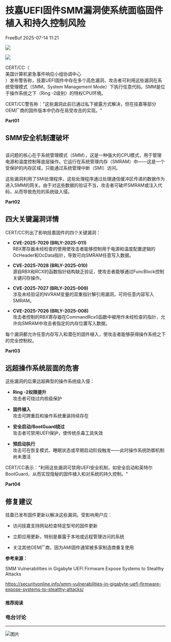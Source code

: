 #  技嘉UEFI固件SMM漏洞使系统面临固件植入和持久控制风险  
 FreeBuf   2025-07-14 11:21  
  
![](https://mmbiz.qpic.cn/mmbiz_gif/qq5rfBadR38jUokdlWSNlAjmEsO1rzv3srXShFRuTKBGDwkj4gvYy34iajd6zQiaKl77Wsy9mjC0xBCRg0YgDIWg/640?wx_fmt=gif "")  
  
  
![](https://mmbiz.qpic.cn/mmbiz_jpg/qq5rfBadR3iboRVmw4QbAUKcqcIPQ0d4EMXbJjq3aVJuicl2m2hFK6ILichMWHsXRC4Ug9Uxt9r0kLLA4WM735KBw/640?wx_fmt=jpeg&from=appmsg "")  
  
  
CERT/CC（  
美国计算机紧急事件响应小组协调中心  
）发布警告称，技嘉UEFI固件中存在多个高危漏洞，攻击者可利用这些漏洞在系统管理模式（SMM，System Management Mode）下执行任意代码。SMM是位于操作系统之下（Ring -2级别）的特权CPU环境。  
  
  
CERT/CC警告称："这些漏洞此前已通过私下披露方式解决，但在技嘉等部分OEM厂商的固件版本中仍存在易受攻击的实现。"  
  
  
**Part01**  
## SMM安全机制遭破坏  
##   
  
该问题的核心在于系统管理模式（SMM），这是一种强大的CPU模式，用于管理电源和温度控制等底层操作。它运行在系统管理内存（SMRAM）中——这是一个受保护的内存区域，只能通过系统管理中断（SMI）访问。  
  
  
这些漏洞利用了SMI处理程序，这些处理程序通过处理通信缓冲区传递的数据作为进入SMM的网关。由于对这些数据的验证不当，攻击者可破坏SMRAM或注入代码，从而导致危险的系统级入侵。  
  
  
**Part02**  
## 四大关键漏洞详情  
  
  
CERT/CC列出了影响技嘉固件的四个关键漏洞：  
- **CVE-2025-7029 (BRLY-2025-011)**  
RBX寄存器未经检查的使用使攻击者能够控制用于电源和温度配置逻辑的OcHeader和OcData指针，导致可向SMRAM任意写入数据。  
  
- **CVE-2025-7028 (BRLY-2025-010)**  
源自RBX和RCX的函数指针结构缺乏验证，使攻击者能够通过FuncBlock控制关键闪存操作。  
  
- **CVE-2025-7027 (BRLY-2025-009)**  
涉及未经验证的NVRAM变量的双重指针解引用漏洞，可将任意内容写入SMRAM。  
  
- **CVE-2025-7026 (BRLY-2025-008)**  
攻击者控制的RBX寄存器在CommandRcx0函数中被用作未经检查的指针，允许向SMRAM中攻击者指定的内存位置写入数据。  
  
每个漏洞都允许任意内存写入和潜在的固件植入，使攻击者能够获得操作系统之下的完全控制权。  
  
  
**Part03**  
## 远超操作系统层面的危害  
  
  
这些漏洞的后果远超典型的操作系统级入侵：  
- **Ring -2权限提升**  
攻击者可绕过内核级保护  
  
- **固件植入**  
攻击可跨重启和操作系统重装持续存在  
  
- **安全启动/BootGuard绕过**  
攻击者可禁用UEFI保护，使传统杀毒工具失效  
  
- **预启动执行**  
攻击可在恢复模式、睡眠状态或早期启动阶段触发——此时操作系统防御机制尚未激活  
  
CERT/CC表示："利用这些漏洞可禁用UEFI安全机制，如安全启动和英特尔BootGuard，从而实现隐秘的固件植入和对系统的持久控制。"  
  
  
**Part04**  
## 修复建议  
  
  
技嘉已发布固件更新以解决这些漏洞。受影响用户应：  
- 访问技嘉支持网站检查特定型号的固件更新  
  
- 立即应用更新，特别是暴露于本地或远程管理访问的系统  
  
- 关注其他OEM厂商，因为AMI固件通常被多家制造商重复使用  
  
**参考来源：**  
  
SMM Vulnerabilities in Gigabyte UEFI Firmware Expose Systems to Stealthy Attacks  
  
https://securityonline.info/smm-vulnerabilities-in-gigabyte-uefi-firmware-expose-systems-to-stealthy-attacks/  
  
  
###   
###   
###   
  
**推荐阅读**  
  
[](https://mp.weixin.qq.com/s?__biz=MjM5NjA0NjgyMA==&mid=2651324737&idx=1&sn=8f0843cf1d51ac50bd1eae4a5f0e4c87&scene=21#wechat_redirect)  
  
### 电台讨论  
  
****  
  
  
  
![图片](https://mmbiz.qpic.cn/mmbiz_gif/qq5rfBadR3icF8RMnJbsqatMibR6OicVrUDaz0fyxNtBDpPlLfibJZILzHQcwaKkb4ia57xAShIJfQ54HjOG1oPXBew/640?wx_fmt=gif&wxfrom=5&wx_lazy=1&tp=webp "")  
  
   
  
